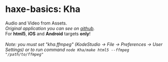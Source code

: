 haxe-basics: Kha
=========================

Audio and Video from Assets.<br/>
*Original application you can see on [github](https://github.com/Kode/Kha/tree/master/Tests/MultiWindow).*<br/>
For **html5**, **iOS** and **Android** targets **only**!<br/>
<br/>
*Note: you must set "kha.ffmpeg" (KodeStudio -> File -> Preferences -> User Settings) or to run command `node Kha/make html5 --ffmpeg "/path/to/ffmpeg"`*
